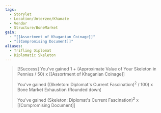 ```yaml
---
tags:
  - Storylet
  - Location/Unterzee/Khanate
  - Vendor
  - Structure/BoneMarket
gain:
  - "[[Assortment of Khaganian Coinage]]"
  - "[[Compromising Document]]"
aliases:
  - Trifling Diplomat
  - Diplomatic Skeleton
---
```


> [!Success]
> You've gained 1 + (Approximate Value of Your Skeleton in Pennies / 50) x [[Assortment of Khaganian Coinage]]
> 
> You've gained ((Skeleton: Diplomat's Current Fascination)<sup>2</sup> / 100) x Bone Market Exhaustion (Rounded down)
> 
> You've gained (Skeleton: Diplomat's Current Fascination)<sup>2</sup> x [[Compromising Document]]